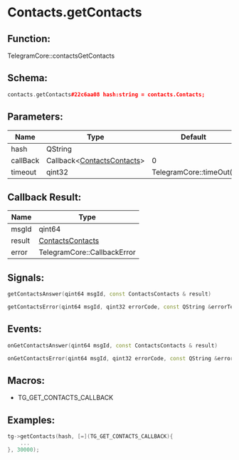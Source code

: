 # Contacts.getContacts

## Function:

TelegramCore::contactsGetContacts

## Schema:

```c++
contacts.getContacts#22c6aa08 hash:string = contacts.Contacts;
```
## Parameters:

|Name|Type|Default|
|----|----|-------|
|hash|QString||
|callBack|Callback&lt;[ContactsContacts](../../types/contactscontacts.md)&gt;|0|
|timeout|qint32|TelegramCore::timeOut()|

## Callback Result:

|Name|Type|
|----|----|
|msgId|qint64|
|result|[ContactsContacts](../../types/contactscontacts.md)|
|error|TelegramCore::CallbackError|

## Signals:

```c++
getContactsAnswer(qint64 msgId, const ContactsContacts & result)
```
```c++
getContactsError(qint64 msgId, qint32 errorCode, const QString &errorText)
```

## Events:

```c++
onGetContactsAnswer(qint64 msgId, const ContactsContacts & result)
```
```c++
onGetContactsError(qint64 msgId, qint32 errorCode, const QString &errorText)
```

## Macros:

* TG_GET_CONTACTS_CALLBACK

## Examples:

```c++
tg->getContacts(hash, [=](TG_GET_CONTACTS_CALLBACK){
    ...
}, 30000);
```
